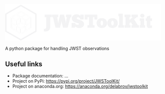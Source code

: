 ![Logo GitHub](https://github.com/delabrov/JWSToolKit/blob/main/docs/_static/JWSToolKit_logo_dark_fullsize.png)

A python package for handling JWST observations 

## Useful links
- Package documentation: ...
- Project on PyPi: https://pypi.org/project/JWSToolKit/
- Project on anaconda.org: https://anaconda.org/delabrov/jwstoolkit
